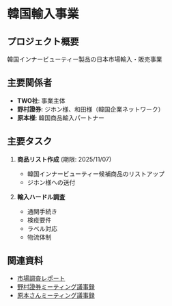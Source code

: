 # 韓国輸入事業

## プロジェクト概要
韓国インナービューティー製品の日本市場輸入・販売事業

## 主要関係者
- **TWO社**: 事業主体
- **野村證券**: ジホン様、和田様（韓国企業ネットワーク）
- **原本様**: 韓国商品輸入パートナー

## 主要タスク
1. **商品リスト作成** (期限: 2025/11/07)
   - 韓国インナービューティー候補商品のリストアップ
   - ジホン様への送付

2. **輸入ハードル調査**
   - 通関手続き
   - 検疫要件
   - ラベル対応
   - 物流体制

## 関連資料
- [市場調査レポート](../03_市場調査/日本市場における韓国健康食品・インナービューティー製品の輸入・販売代理店エコシステム：徹底分析と戦略的洞察.md)
- [野村證券ミーティング議事録](../02_議事録/8月18日野村證券和田さん、ジホンさん.md)
- [原本さんミーティング議事録](../02_議事録/8月14日原本さんMTG議事録.md)